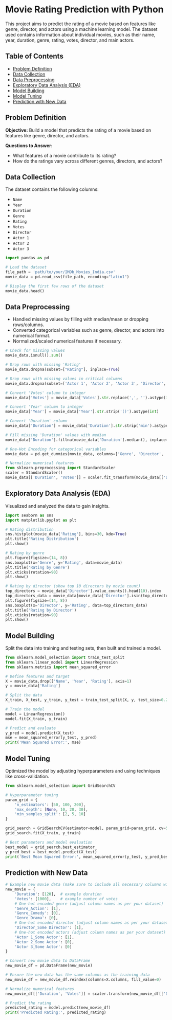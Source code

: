 # Movie Rating Prediction with Python

This project aims to predict the rating of a movie based on features like genre, director, and actors using a machine learning model. The dataset used contains information about individual movies, such as their name, year, duration, genre, rating, votes, director, and main actors.

## Table of Contents

- [Problem Definition](#problem-definition)
- [Data Collection](#data-collection)
- [Data Preprocessing](#data-preprocessing)
- [Exploratory Data Analysis (EDA)](#exploratory-data-analysis-eda)
- [Model Building](#model-building)
- [Model Tuning](#model-tuning)
- [Prediction with New Data](#prediction-with-new-data)


## Problem Definition

**Objective:** Build a model that predicts the rating of a movie based on features like genre, director, and actors.

**Questions to Answer:**
- What features of a movie contribute to its rating?
- How do the ratings vary across different genres, directors, and actors?

## Data Collection

The dataset contains the following columns:
- `Name`
- `Year`
- `Duration`
- `Genre`
- `Rating`
- `Votes`
- `Director`
- `Actor 1`
- `Actor 2`
- `Actor 3`

```python
import pandas as pd

# Load the dataset
file_path = 'path/to/your/IMDb_Movies_India.csv'
movie_data = pd.read_csv(file_path, encoding="latin1")

# Display the first few rows of the dataset
movie_data.head()
```

## Data Preprocessing

- Handled missing values by filling with median/mean or dropping rows/columns.
- Converted categorical variables such as genre, director, and actors into numerical format.
- Normalized/scaled numerical features if necessary.

```python
# Check for missing values
movie_data.isnull().sum()

# Drop rows with missing 'Rating'
movie_data.dropna(subset=["Rating"], inplace=True)

# Drop rows with missing values in critical columns
movie_data.dropna(subset=['Actor 1', 'Actor 2', 'Actor 3', 'Director', 'Genre'], inplace=True)

# Convert 'Votes' column to integer
movie_data['Votes'] = movie_data['Votes'].str.replace(',', '').astype(int)

# Convert 'Year' column to integer
movie_data['Year'] = movie_data['Year'].str.strip('()').astype(int)

# Convert 'Duration' column
movie_data['Duration'] = movie_data['Duration'].str.strip('min').astype(int)

# Fill missing 'Duration' values with median
movie_data['Duration'].fillna(movie_data['Duration'].median(), inplace=True)

# One-Hot Encoding for categorical variables
movie_data = pd.get_dummies(movie_data, columns=['Genre', 'Director', 'Actor 1', 'Actor 2', 'Actor 3'], drop_first=True)

# Normalize numerical features
from sklearn.preprocessing import StandardScaler
scaler = StandardScaler()
movie_data[['Duration', 'Votes']] = scaler.fit_transform(movie_data[['Duration', 'Votes']])
```

## Exploratory Data Analysis (EDA)

Visualized and analyzed the data to gain insights.

```python
import seaborn as sns
import matplotlib.pyplot as plt

# Rating distribution
sns.histplot(movie_data['Rating'], bins=30, kde=True)
plt.title('Rating Distribution')
plt.show()

# Rating by genre
plt.figure(figsize=(14, 8))
sns.boxplot(x='Genre', y='Rating', data=movie_data)
plt.title('Rating by Genre')
plt.xticks(rotation=90)
plt.show()

# Rating by director (show top 10 directors by movie count)
top_directors = movie_data['Director'].value_counts().head(10).index
top_directors_data = movie_data[movie_data['Director'].isin(top_directors)]
plt.figure(figsize=(14, 8))
sns.boxplot(x='Director', y='Rating', data=top_directors_data)
plt.title('Rating by Director')
plt.xticks(rotation=90)
plt.show()
```

## Model Building

Split the data into training and testing sets, then built and trained a model.

```python
from sklearn.model_selection import train_test_split
from sklearn.linear_model import LinearRegression
from sklearn.metrics import mean_squared_error

# Define features and target
X = movie_data.drop(['Name', 'Year', 'Rating'], axis=1)
y = movie_data['Rating']

# Split the data
X_train, X_test, y_train, y_test = train_test_split(X, y, test_size=0.2, random_state=42)

# Train the model
model = LinearRegression()
model.fit(X_train, y_train)

# Predict and evaluate
y_pred = model.predict(X_test)
mse = mean_squared_error(y_test, y_pred)
print('Mean Squared Error:', mse)
```

## Model Tuning

Optimized the model by adjusting hyperparameters and using techniques like cross-validation.

```python
from sklearn.model_selection import GridSearchCV

# Hyperparameter tuning
param_grid = {
    'n_estimators': [50, 100, 200],
    'max_depth': [None, 10, 20, 30],
    'min_samples_split': [2, 5, 10]
}

grid_search = GridSearchCV(estimator=model, param_grid=param_grid, cv=5, scoring='accuracy')
grid_search.fit(X_train, y_train)

# Best parameters and model evaluation
best_model = grid_search.best_estimator_
y_pred_best = best_model.predict(X_test)
print('Best Mean Squared Error:', mean_squared_error(y_test, y_pred_best))
```

## Prediction with New Data

```python
# Example new movie data (make sure to include all necessary columns with 0s where appropriate)
new_movie = {
    'Duration': [120],  # example duration
    'Votes': [1000],    # example number of votes
    # One-hot encoded genre (adjust column names as per your dataset)
    'Genre_Action': [1],  
    'Genre_Comedy': [0],
    'Genre_Drama': [0],
    # One-hot encoded director (adjust column names as per your dataset)
    'Director_Some Director': [1],  
    # One-hot encoded actors (adjust column names as per your dataset)
    'Actor 1_Some Actor': [1],      
    'Actor 2_Some Actor': [0],      
    'Actor 3_Some Actor': [0]       
}

# Convert new movie data to DataFrame
new_movie_df = pd.DataFrame(new_movie)

# Ensure the new data has the same columns as the training data
new_movie_df = new_movie_df.reindex(columns=X.columns, fill_value=0)

# Normalize numerical features
new_movie_df[['Duration', 'Votes']] = scaler.transform(new_movie_df[['Duration', 'Votes']])

# Predict the rating
predicted_rating = model.predict(new_movie_df)
print('Predicted Rating:', predicted_rating)
```

